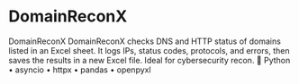 # DomainReconX
DomainReconX  DomainReconX checks DNS and HTTP status of domains listed in an Excel sheet. It logs IPs, status codes, protocols, and errors, then saves the results in a new Excel file. Ideal for cybersecurity recon. 
🔧 Python • asyncio • httpx • pandas • openpyxl
